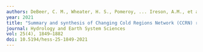 ```yaml
---
authors: DeBeer, C. M., Wheater, H. S., Pomeroy, ... Ireson, A.M., et al.,
year: 2021
title: "Summary and synthesis of Changing Cold Regions Network (CCRN) research in the interior of western Canada – Part 2: Future change in cryosphere, vegetation, and hydrology."
journal: Hydrology and Earth System Sciences 
vol: 25(4), 1849–1882
doi: 10.5194/hess-25-1849-2021
---
```



